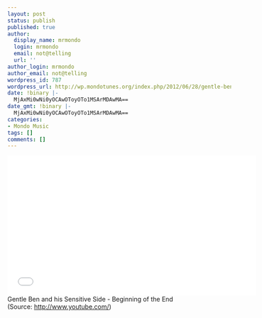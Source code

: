 ```yaml
---
layout: post
status: publish
published: true
author:
  display_name: mrmondo
  login: mrmondo
  email: not@telling
  url: ''
author_login: mrmondo
author_email: not@telling
wordpress_id: 787
wordpress_url: http://wp.mondotunes.org/index.php/2012/06/28/gentle-ben-and-his-sensitive-side-beginning-of/
date: !binary |-
  MjAxMi0wNi0yOCAwOToyOTo1MSArMDAwMA==
date_gmt: !binary |-
  MjAxMi0wNi0yOCAwOToyOTo1MSArMDAwMA==
categories:
- Mondo Music
tags: []
comments: []
---
```

<iframe width="560" height="315" src="//www.youtube.com/embed/iKaRhmsqkxU" frameborder="0"> </iframe>
Gentle Ben and his Sensitive Side - Beginning of the End
<div class="attribution">(<span>Source:</span> <a href="http://www.youtube.com/">http://www.youtube.com/</a>)</div>
